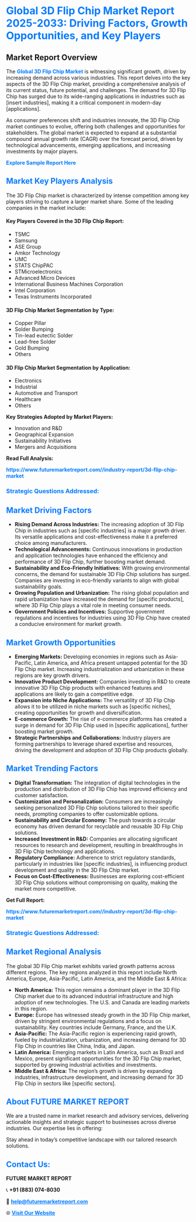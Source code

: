 <h1 style="color: #007BFF;">Global 3D Flip Chip Market Report 2025-2033: Driving Factors, Growth Opportunities, and Key Players</h1>

<section id="overview">
<h2>Market Report Overview</h2>
<p>The <a href="https://www.futuremarketreport.com//industry-report/3d-flip-chip-market" style="color: #007BFF; text-decoration: none;"><strong>Global 3D Flip Chip Market</strong></a> is witnessing significant growth, driven by increasing demand across various industries. This report delves into the key aspects of the 3D Flip Chip market, providing a comprehensive analysis of its current status, future potential, and challenges. The demand for 3D Flip Chip has surged due to its wide-ranging applications in industries such as [insert industries], making it a critical component in modern-day [applications].</p>
<p>As consumer preferences shift and industries innovate, the 3D Flip Chip market continues to evolve, offering both challenges and opportunities for stakeholders. The global market is expected to expand at a substantial compound annual growth rate (CAGR) over the forecast period, driven by technological advancements, emerging applications, and increasing investments by major players.</p>
</section>

<section id="overview">
<p><a href="https://www.futuremarketreport.com//request-sample/reportId=45526" style="color: #007BFF; text-decoration: none;"><strong>Explore Sample Report Here</strong></a></p>
</section>

<section id="key-players">
<h2 style="color: #007BFF;">Market Key Players Analysis</h2>
<p>The 3D Flip Chip market is characterized by intense competition among key players striving to capture a larger market share. Some of the leading companies in the market include:</p>
<h4>Key Players Covered in the 3D Flip Chip Report:</h4>
<ul><li>TSMC</li><li>Samsung</li><li>ASE Group</li><li>Amkor Technology</li><li>UMC</li><li>STATS ChipPAC</li><li>STMicroelectronics</li><li>Advanced Micro Devices</li><li>International Business Machines Corporation</li><li>Intel Corporation</li><li>Texas Instruments Incorporated</li></ul>
<h4>3D Flip Chip Market Segmentation by Type:</h4>
<ul><li>Copper Pillar</li><li>Solder Bumping</li><li>Tin-lead eutectic Solder</li><li>Lead-free Solder</li><li>Gold Bumping</li><li>Others</li></ul>

<h4>3D Flip Chip Market Segmentation by Application:</h4>
<ul><li>Electronics</li><li>Industrial</li><li>Automotive and Transport</li><li>Healthcare</li><li>Others</li></ul>
<p><strong>Key Strategies Adopted by Market Players:</strong></p>
<ul>
<li>Innovation and R&D</li>
<li>Geographical Expansion</li>
<li>Sustainability Initiatives</li>
<li>Mergers and Acquisitions</li>
</ul>
</section>

<section>
<p><strong>Read Full Analysis: </strong></p><a href="https://www.futuremarketreport.com//industry-report/3d-flip-chip-market" style="color: #007BFF; text-decoration: none;"><strong>https://www.futuremarketreport.com//industry-report/3d-flip-chip-market</strong></a>
<h3 style="color: #007BFF;">Strategic Questions Addressed:</h3>
</section>

<section id="driving-factors">
<h2 style="color: #007BFF;">Market Driving Factors</h2>
<ul>
<li><strong>Rising Demand Across Industries:</strong> The increasing adoption of 3D Flip Chip in industries such as [specific industries] is a major growth driver. Its versatile applications and cost-effectiveness make it a preferred choice among manufacturers.</li>
<li><strong>Technological Advancements:</strong> Continuous innovations in production and application technologies have enhanced the efficiency and performance of 3D Flip Chip, further boosting market demand.</li>
<li><strong>Sustainability and Eco-Friendly Initiatives:</strong> With growing environmental concerns, the demand for sustainable 3D Flip Chip solutions has surged. Companies are investing in eco-friendly variants to align with global sustainability goals.</li>
<li><strong>Growing Population and Urbanization:</strong> The rising global population and rapid urbanization have increased the demand for [specific products], where 3D Flip Chip plays a vital role in meeting consumer needs.</li>
<li><strong>Government Policies and Incentives:</strong> Supportive government regulations and incentives for industries using 3D Flip Chip have created a conducive environment for market growth.</li>
</ul>
</section>

<section id="growth-opportunities">
<h2 style="color: #007BFF;">Market Growth Opportunities</h2>
<ul>
<li><strong>Emerging Markets:</strong> Developing economies in regions such as Asia-Pacific, Latin America, and Africa present untapped potential for the 3D Flip Chip market. Increasing industrialization and urbanization in these regions are key growth drivers.</li>
<li><strong>Innovative Product Development:</strong> Companies investing in R&D to create innovative 3D Flip Chip products with enhanced features and applications are likely to gain a competitive edge.</li>
<li><strong>Expansion into Niche Applications:</strong> The versatility of 3D Flip Chip allows it to be utilized in niche markets such as [specific niches], creating opportunities for growth and diversification.</li>
<li><strong>E-commerce Growth:</strong> The rise of e-commerce platforms has created a surge in demand for 3D Flip Chip used in [specific applications], further boosting market growth.</li>
<li><strong>Strategic Partnerships and Collaborations:</strong> Industry players are forming partnerships to leverage shared expertise and resources, driving the development and adoption of 3D Flip Chip products globally.</li>
</ul>
</section>

<section id="trending-factors">
<h2 style="color: #007BFF;">Market Trending Factors</h2>
<ul>
<li><strong>Digital Transformation:</strong> The integration of digital technologies in the production and distribution of 3D Flip Chip has improved efficiency and customer satisfaction.</li>
<li><strong>Customization and Personalization:</strong> Consumers are increasingly seeking personalized 3D Flip Chip solutions tailored to their specific needs, prompting companies to offer customizable options.</li>
<li><strong>Sustainability and Circular Economy:</strong> The push towards a circular economy has driven demand for recyclable and reusable 3D Flip Chip solutions.</li>
<li><strong>Increased Investment in R&D:</strong> Companies are allocating significant resources to research and development, resulting in breakthroughs in 3D Flip Chip technology and applications.</li>
<li><strong>Regulatory Compliance:</strong> Adherence to strict regulatory standards, particularly in industries like [specific industries], is influencing product development and quality in the 3D Flip Chip market.</li>
<li><strong>Focus on Cost-Effectiveness:</strong> Businesses are exploring cost-efficient 3D Flip Chip solutions without compromising on quality, making the market more competitive.</li>
</ul>
</section>

<section>
<p><strong>Get Full Report: </strong></p><a href="https://www.futuremarketreport.com//industry-report/3d-flip-chip-market" style="color: #007BFF; text-decoration: none;"><strong>https://www.futuremarketreport.com//industry-report/3d-flip-chip-market</strong></a>
<h3 style="color: #007BFF;">Strategic Questions Addressed:</h3>
</section>


<section id="regional-analysis">
<h2 style="color: #007BFF;">Market Regional Analysis</h2>
<p>The global 3D Flip Chip market exhibits varied growth patterns across different regions. The key regions analyzed in this report include North America, Europe, Asia-Pacific, Latin America, and the Middle East & Africa:</p>
<ul>
<li><strong>North America:</strong> This region remains a dominant player in the 3D Flip Chip market due to its advanced industrial infrastructure and high adoption of new technologies. The U.S. and Canada are leading markets in this region.</li>
<li><strong>Europe:</strong> Europe has witnessed steady growth in the 3D Flip Chip market, driven by stringent environmental regulations and a focus on sustainability. Key countries include Germany, France, and the U.K.</li>
<li><strong>Asia-Pacific:</strong> The Asia-Pacific region is experiencing rapid growth, fueled by industrialization, urbanization, and increasing demand for 3D Flip Chip in countries like China, India, and Japan.</li>
<li><strong>Latin America:</strong> Emerging markets in Latin America, such as Brazil and Mexico, present significant opportunities for the 3D Flip Chip market, supported by growing industrial activities and investments.</li>
<li><strong>Middle East & Africa:</strong> The region’s growth is driven by expanding industries, infrastructure development, and increasing demand for 3D Flip Chip in sectors like [specific sectors].</li>
</ul>
</section>

<footer>
<h2 style="color: #007BFF;">About FUTURE MARKET REPORT</h2>
<p>We are a trusted name in market research and advisory services, delivering actionable insights and strategic support to businesses across diverse industries. Our expertise lies in offering:</p>

<p>Stay ahead in today’s competitive landscape with our tailored research solutions.</p>

<h2 style="color: #007BFF;">Contact Us:</h2>
<p><strong>FUTURE MARKET REPORT</strong></p>
<p>📞 <strong>+91 (883) 074-8030</strong></p>
<p>📧 <strong><a href="mailto:help@futuremarketreport.com" style="color: #007BFF;">help@futuremarketreport.com</a></strong></p>
<p>🌐 <strong><a href="https://www.futuremarketreport.com/" style="color: #007BFF;">Visit Our Website</a></strong></p>
</footer>